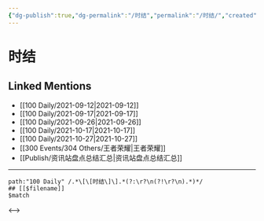 ```yaml
---
{"dg-publish":true,"dg-permalink":"/时结","permalink":"/时结/","created":"2022-12-23T11:49:16.000+08:00","updated":"2023-04-10T15:45:02.294+08:00"}
---
```


# 时结

## Linked Mentions
- [[100 Daily/2021-09-12\|2021-09-12]]
- [[100 Daily/2021-09-17\|2021-09-17]]
- [[100 Daily/2021-09-26\|2021-09-26]]
- [[100 Daily/2021-10-17\|2021-10-17]]
- [[100 Daily/2021-10-27\|2021-10-27]]
- [[300 Events/304 Others/王者荣耀\|王者荣耀]]
- [[Publish/资讯站盘点总结汇总\|资讯站盘点总结汇总]]


---

```expander
path:"100 Daily" /.*\[\[时结\]\].*(?:\r?\n(?!\r?\n).*)*/
## [[$filename]]
$match
```

<-->